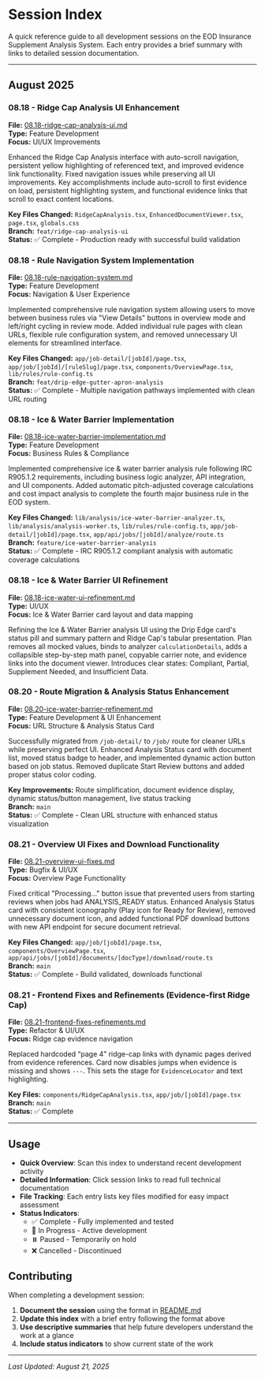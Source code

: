 # Session Index

A quick reference guide to all development sessions on the EOD Insurance Supplement Analysis System. Each entry provides a brief summary with links to detailed session documentation.

---

## August 2025

### 08.18 - Ridge Cap Analysis UI Enhancement
**File:** [08.18-ridge-cap-analysis-ui.md](./08.18-ridge-cap-analysis-ui.md)  
**Type:** Feature Development  
**Focus:** UI/UX Improvements  

Enhanced the Ridge Cap Analysis interface with auto-scroll navigation, persistent yellow highlighting of referenced text, and improved evidence link functionality. Fixed navigation issues while preserving all UI improvements. Key accomplishments include auto-scroll to first evidence on load, persistent highlighting system, and functional evidence links that scroll to exact content locations.

**Key Files Changed:** `RidgeCapAnalysis.tsx`, `EnhancedDocumentViewer.tsx`, `page.tsx`, `globals.css`  
**Branch:** `feat/ridge-cap-analysis-ui`  
**Status:** ✅ Complete - Production ready with successful build validation

### 08.18 - Rule Navigation System Implementation
**File:** [08.18-rule-navigation-system.md](./08.18-rule-navigation-system.md)  
**Type:** Feature Development  
**Focus:** Navigation & User Experience  

Implemented comprehensive rule navigation system allowing users to move between business rules via "View Details" buttons in overview mode and left/right cycling in review mode. Added individual rule pages with clean URLs, flexible rule configuration system, and removed unnecessary UI elements for streamlined interface.

**Key Files Changed:** `app/job-detail/[jobId]/page.tsx`, `app/job/[jobId]/[ruleSlug]/page.tsx`, `components/OverviewPage.tsx`, `lib/rules/rule-config.ts`  
**Branch:** `feat/drip-edge-gutter-apron-analysis`  
**Status:** ✅ Complete - Multiple navigation pathways implemented with clean URL routing

### 08.18 - Ice & Water Barrier Implementation
**File:** [08.18-ice-water-barrier-implementation.md](./08.18-ice-water-barrier-implementation.md)  
**Type:** Feature Development  
**Focus:** Business Rules & Compliance  

Implemented comprehensive ice & water barrier analysis rule following IRC R905.1.2 requirements, including business logic analyzer, API integration, and UI components. Added automatic pitch-adjusted coverage calculations and cost impact analysis to complete the fourth major business rule in the EOD system.

**Key Files Changed:** `lib/analysis/ice-water-barrier-analyzer.ts`, `lib/analysis/analysis-worker.ts`, `lib/rules/rule-config.ts`, `app/job-detail/[jobId]/page.tsx`, `app/api/jobs/[jobId]/analyze/route.ts`  
**Branch:** `feature/ice-water-barrier-analysis`  
**Status:** ✅ Complete - IRC R905.1.2 compliant analysis with automatic coverage calculations

### 08.18 - Ice & Water Barrier UI Refinement
**File:** [08.18-ice-water-ui-refinement.md](./08.18-ice-water-ui-refinement.md)  
**Type:** UI/UX  
**Focus:** Ice & Water Barrier card layout and data mapping  

Refining the Ice & Water Barrier analysis UI using the Drip Edge card's status pill and summary pattern and Ridge Cap's tabular presentation. Plan removes all mocked values, binds to analyzer `calculationDetails`, adds a collapsible step-by-step math panel, copyable carrier note, and evidence links into the document viewer. Introduces clear states: Compliant, Partial, Supplement Needed, and Insufficient Data.

### 08.20 - Route Migration & Analysis Status Enhancement
**File:** [08.20-ice-water-barrier-refinement.md](./08.20-ice-water-barrier-refinement.md)  
**Type:** Feature Development & UI Enhancement  
**Focus:** URL Structure & Analysis Status Card  

Successfully migrated from `/job-detail/` to `/job/` route for cleaner URLs while preserving perfect UI. Enhanced Analysis Status card with document list, moved status badge to header, and implemented dynamic action button based on job status. Removed duplicate Start Review buttons and added proper status color coding.

**Key Improvements:** Route simplification, document evidence display, dynamic status/button management, live status tracking  
**Branch:** `main`  
**Status:** ✅ Complete - Clean URL structure with enhanced status visualization

### 08.21 - Overview UI Fixes and Download Functionality
**File:** [08.21-overview-ui-fixes.md](./08.21-overview-ui-fixes.md)  
**Type:** Bugfix & UI/UX  
**Focus:** Overview Page Functionality  

Fixed critical "Processing..." button issue that prevented users from starting reviews when jobs had ANALYSIS_READY status. Enhanced Analysis Status card with consistent iconography (Play icon for Ready for Review), removed unnecessary document icon, and added functional PDF download buttons with new API endpoint for secure document retrieval.

**Key Files Changed:** `app/job/[jobId]/page.tsx`, `components/OverviewPage.tsx`, `app/api/jobs/[jobId]/documents/[docType]/download/route.ts`  
**Branch:** `main`  
**Status:** ✅ Complete - Build validated, downloads functional

### 08.21 - Frontend Fixes and Refinements (Evidence-first Ridge Cap)
**File:** [08.21-frontend-fixes-refinements.md](./08.21-frontend-fixes-refinements.md)  
**Type:** Refactor & UI/UX  
**Focus:** Ridge cap evidence navigation  

Replaced hardcoded “page 4” ridge-cap links with dynamic pages derived from evidence references. Card now disables jumps when evidence is missing and shows `---`. This sets the stage for `EvidenceLocator` and text highlighting.

**Key Files:** `components/RidgeCapAnalysis.tsx`, `app/job/[jobId]/page.tsx`  
**Branch:** `main`  
**Status:** ✅ Complete

---

## Usage

- **Quick Overview**: Scan this index to understand recent development activity
- **Detailed Information**: Click session links to read full technical documentation
- **File Tracking**: Each entry lists key files modified for easy impact assessment
- **Status Indicators**: 
  - ✅ Complete - Fully implemented and tested
  - 🚧 In Progress - Active development
  - ⏸️ Paused - Temporarily on hold
  - ❌ Cancelled - Discontinued

## Contributing

When completing a development session:

1. **Document the session** using the format in [README.md](./README.md)
2. **Update this index** with a brief entry following the format above
3. **Use descriptive summaries** that help future developers understand the work at a glance
4. **Include status indicators** to show current state of the work

---

*Last Updated: August 21, 2025*
